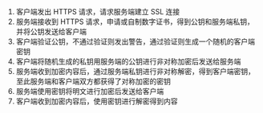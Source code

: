 1.  客户端发出 HTTPS 请求，请求服务端建立 SSL 连接
2.  服务端接收到 HTTPS 请求，申请或自制数字证书，得到公钥和服务端私钥，并将公钥发送给客户端
3.  客户端验证公钥，不通过验证则发出警告，通过验证则生成一个随机的客户端密钥
4.  客户端将随机生成的私钥用服务端的公钥进行非对称加密后发送给服务端
5.  服务端收到加密内容后，通过服务端私钥进行非对称解密，得到客户端密钥，至此服务端和客户端双方都获得了对称加密的密钥
6.  服务端使用密钥将明文进行加密后发送给客户端
7.  客户端收到加密内容后，使用密钥进行解密得到内容

